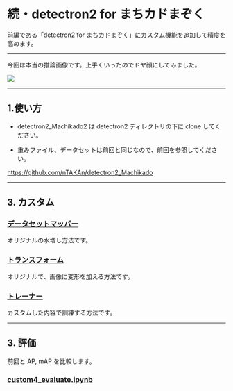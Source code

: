# 続・detectron2 for まちカドまぞく

前編である「detectron2 for まちカドまぞく」にカスタム機能を追加して精度を高めます。

---

今回は本当の推論画像です。上手くいったのでドヤ顔にしてみました。

<img src=https://user-images.githubusercontent.com/33882378/79108398-34fe8400-7db1-11ea-9b26-08e09e13243f.jpg>

---
## 1.使い方

* detectron2_Machikado2 は detectron2 ディレクトリの下に clone してください。

* 重みファイル、データセットは前回と同じなので、前回を参照してください。

https://github.com/nTAKAn/detectron2_Machikado

---
## 3. カスタム

### [データセットマッパー](https://github.com/nTAKAn/detectron2_Machikado2/blob/master/custom1_DatasetMapper.ipynb)

オリジナルの水増し方法です。

### [トランスフォーム](https://github.com/nTAKAn/detectron2_Machikado2/blob/master/custom2_Transform.ipynb)

オリジナルで、画像に変形を加える方法です。

### [トレーナー](https://github.com/nTAKAn/detectron2_Machikado2/blob/master/custom3_training.ipynb)

カスタムした内容で訓練する方法です。

---
## 3. 評価

前回と AP, mAP を比較します。

### [custom4_evaluate.ipynb](https://github.com/nTAKAn/detectron2_Machikado2/blob/master/custom4_evaluate.ipynb)